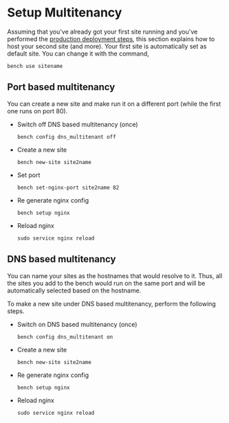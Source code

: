 <!-- add-breadcrumbs -->
# Setup Multitenancy

Assuming that you've already got your first site running and you've performed
the [production deployment steps](setup-production.html), this section explains how to host your second
site (and more). Your first site is automatically set as default site. You can
change it with the command,
	
	bench use sitename




Port based multitenancy
-----------------------

You can create a new site and make run it on a different port (while the first
one runs on port 80).

* Switch off DNS based multitenancy (once)

	`bench config dns_multitenant off`

* Create a new site

	`bench new-site site2name`

* Set port

	`bench set-nginx-port site2name 82`

* Re generate nginx config

	`bench setup nginx`

* Reload nginx

	`sudo service nginx reload`


DNS based multitenancy
----------------------

You can name your sites as the hostnames that would resolve to it. Thus, all the sites you add to the bench would run on the same port and will be automatically selected based on the hostname. 

To make a new site under DNS based multitenancy, perform the following steps.

* Switch on DNS based multitenancy (once)
	
	`bench config dns_multitenant on`

* Create a new site

	`bench new-site site2name`

* Re generate nginx config

	`bench setup nginx`

* Reload nginx

	`sudo service nginx reload`
